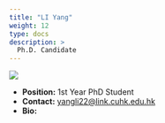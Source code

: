 ```yaml
---
title: "LI Yang"
weight: 12
type: docs
description: >
  Ph.D. Candidate
---
```


<div class="member-photo-frame wk-desk-4 wk-ipadp-4 wk-mobile-12 wk-tab-12">
    <div class=".member-photo-image">
     <img src="/images/members/LI-Yang.jpg">
    </div>
</div>

 - **Position:** 1st Year PhD Student
 - **Contact:** [yangli22@link.cuhk.edu.hk](yangli22@link.cuhk.edu.hk)
 - **Bio:** 